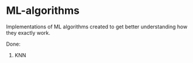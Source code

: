 # ML-algorithms
Implementations of ML algorithms created to get better understanding how they exactly work.

Done:
<ol>
<li> KNN
</ol>